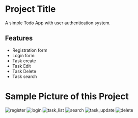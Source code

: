 
# Project Title

A simple Todo App with user authentication system.

## Features
- Registration form
- Login form
- Task create 
- Task Edit
- Task Delete
- Task search

# Sample Picture of this Project


![register](https://user-images.githubusercontent.com/99888997/226964709-55532a4a-18e1-4f3c-9c8e-f00c0ea9abc2.png)
![login](https://user-images.githubusercontent.com/99888997/226964792-e253c275-c54b-42a6-9099-9e6fdfcf9cf9.png)
![task_list](https://user-images.githubusercontent.com/99888997/226964823-6af7aa3b-53ef-42c9-a339-c9d69a32aa83.png)
![search](https://user-images.githubusercontent.com/99888997/226964867-454c2706-97f5-4a47-9746-bbf3dcf11f30.png)
![task_update](https://user-images.githubusercontent.com/99888997/226964973-610ea4d1-d60a-4842-bbbc-6f3f39aae107.png)
![delete](https://user-images.githubusercontent.com/99888997/226965022-249489f1-47e2-4c3e-b8ef-f269437dedc8.png)
